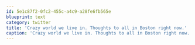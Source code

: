 ```yaml
---
id: 5e1c87f2-0fc2-455c-a4c9-a28fe6fb565e
blueprint: text
category: twitter
title: 'Crazy world we live in. Thoughts to all in Boston right now.'
caption: 'Crazy world we live in. Thoughts to all in Boston right now.'
---
```

